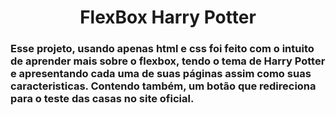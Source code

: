 <h1 align="center"> FlexBox Harry Potter </h1>

<h3> Esse projeto, usando apenas html e css foi feito com o intuito de aprender mais sobre o flexbox, tendo o tema de Harry Potter e apresentando cada uma de suas páginas assim como suas caracteristicas. Contendo também, um botão que redireciona para o teste das casas no site oficial. </h3>




